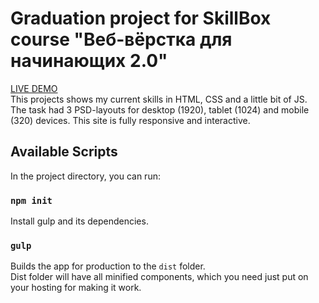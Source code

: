 # Graduation project for SkillBox course "Веб-вёрстка для начинающих 2.0"
[LIVE DEMO](https://tereshka.github.io/design-portfolio/)
<br>
This projects shows my current skills in HTML, CSS and a little bit of JS.
<br>
The task had 3 PSD-layouts for desktop (1920), tablet (1024) and mobile (320) devices. This site is fully responsive and interactive.

## Available Scripts

In the project directory, you can run:

### `npm init`

Install gulp and its dependencies.

### `gulp`

Builds the app for production to the `dist` folder.<br>
Dist folder will have all minified components, which you need just put on your hosting for making it work.
